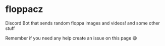 # floppacz
Discord Bot that sends random floppa images and videos!
and some other stuff

Remember if you need any help create an issue on this page 😄
